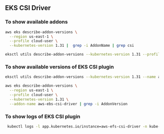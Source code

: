 ## EKS CSI Driver

### To show available addons

```bash
aws eks describe-addon-versions \
  --region us-east-1 \
  --profile cloud-user \
  --kubernetes-version 1.31 |  grep -i AddonName | grep csi
```

```bash
eksctl utils describe-addon-versions --kubernetes-version 1.31 --profile=cloud-user | grep AddonName | grep csi
```

### To show available versions of EKS CSI plugin

```bash
eksctl utils describe-addon-versions --kubernetes-version 1.31 --name aws-ebs-csi-driver --profile cloud-user | grep AddonVersion
```

```bash
aws eks describe-addon-versions \
  --region us-east-1 \
  --profile cloud-user \
  --kubernetes-version 1.31 \
  --addon-name aws-ebs-csi-driver | grep -i AddonVersion
```

### To show logs of EKS CSI plugin

```bash
 kubectl logs -l app.kubernetes.io/instance=aws-efs-csi-driver -n kube-system -f
```

